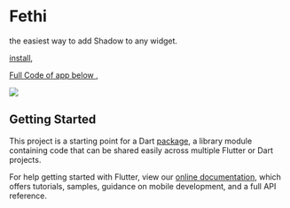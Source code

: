 # Fethi

the easiest way to add Shadow to any widget.


[install](https://pub.dev/packages/shadow),

[Full Code of app below ](https://github.com/Fethi1/Shadow),


![](https://github.com/Fethi1/Shadow/blob/master/images/screenshot.png)

## Getting Started

This project is a starting point for a Dart
[package](https://flutter.dev/developing-packages/),
a library module containing code that can be shared easily across
multiple Flutter or Dart projects.

For help getting started with Flutter, view our 
[online documentation](https://flutter.dev/docs), which offers tutorials, 
samples, guidance on mobile development, and a full API reference.
